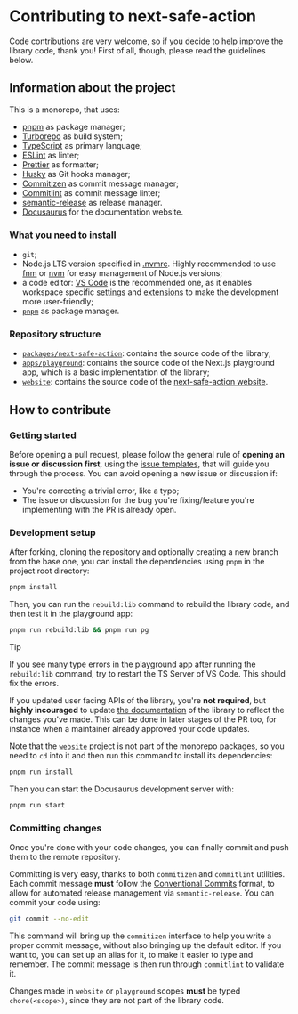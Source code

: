 # Contributing to next-safe-action

Code contributions are very welcome, so if you decide to help improve the library code, thank you! First of all, though, please read the guidelines below.

## Information about the project

This is a monorepo, that uses:

- [pnpm](https://pnpm.io/) as package manager;
- [Turborepo](https://turbo.build/repo) as build system;
- [TypeScript](https://www.typescriptlang.org/) as primary language;
- [ESLint](https://eslint.org/) as linter;
- [Prettier](https://prettier.io/) as formatter;
- [Husky](https://github.com/typicode/husky) as Git hooks manager;
- [Commitizen](https://github.com/commitizen/cz-cli) as commit message manager;
- [Commitlint](https://commitlint.js.org/) as commit message linter;
- [semantic-release](https://github.com/semantic-release/semantic-release) as release manager.
- [Docusaurus](https://docusaurus.io/) for the documentation website.

### What you need to install

- `git`;
- Node.js LTS version specified in [.nvmrc](../.nvmrc). Highly recommended to use [fnm](https://github.com/Schniz/fnm) or [nvm](https://github.com/nvm-sh/nvm) for easy management of Node.js versions;
- a code editor: [VS Code](https://code.visualstudio.com) is the recommended one, as it enables workspace specific [settings](../.vscode/settings.json) and [extensions](../.vscode/extensions.json) to make the development more user-friendly;
- [`pnpm`](https://pnpm.io/installation) as package manager.

### Repository structure

- [`packages/next-safe-action`](../packages/next-safe-action): contains the source code of the library;
- [`apps/playground`](../apps/playground): contains the source code of the Next.js playground app, which is a basic implementation of the library;
- [`website`](../website): contains the source code of the [next-safe-action website](https://next-safe-action.dev).

## How to contribute

### Getting started

Before opening a pull request, please follow the general rule of **opening an issue or discussion first**, using the [issue templates](https://github.com/TheEdoRan/next-safe-action/issues/new/choose), that will guide you through the process. You can avoid opening a new issue or discussion if:

- You're correcting a trivial error, like a typo;
- The issue or discussion for the bug you're fixing/feature you're implementing with the PR is already open.

### Development setup

After forking, cloning the repository and optionally creating a new branch from the base one, you can install the dependencies using `pnpm` in the project root directory:

```sh
pnpm install
```

Then, you can run the `rebuild:lib` command to rebuild the library code, and then test it in the playground app:

```sh
pnpm run rebuild:lib && pnpm run pg
```

> [!TIP]
> If you see many type errors in the playground app after running the `rebuild:lib` command, try to restart the TS Server of VS Code. This should fix the errors.

If you updated user facing APIs of the library, you're **not required**, but **highly incouraged** to update [the documentation](../website/docs) of the library to reflect the changes you've made. This can be done in later stages of the PR too, for instance when a maintainer already approved your code updates.

Note that the [`website`](../website) project is not part of the monorepo packages, so you need to `cd` into it and then run this command to install its dependencies:

```sh
pnpm run install
```

Then you can start the Docusaurus development server with:

```sh
pnpm run start
```

### Committing changes

Once you're done with your code changes, you can finally commit and push them to the remote repository.

Committing is very easy, thanks to both `commitizen` and `commitlint` utilities. Each commit message **must** follow the [Conventional Commits](https://www.conventionalcommits.org/) format, to allow for automated release management via `semantic-release`. You can commit your code using:

```sh
git commit --no-edit
```

This command will bring up the `commitizen` interface to help you write a proper commit message, without also bringing up the default editor. If you want to, you can set up an alias for it, to make it easier to type and remember. The commit message is then run through `commitlint` to validate it.

Changes made in `website` or `playground` scopes **must** be typed `chore(<scope>)`, since they are not part of the library code.

